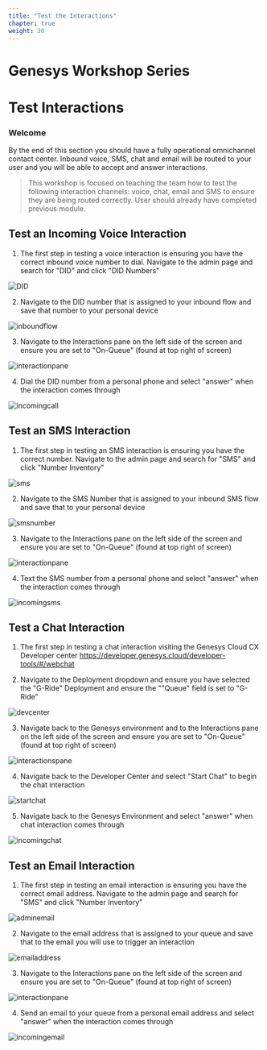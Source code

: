 ```yaml
---
title: "Test the Interactions"
chapter: true
weight: 30
---
```


# Genesys Workshop Series

# Test Interactions

### Welcome

By the end of this section you should have a fully operational omnichannel contact center. Inbound voice, SMS, chat and email will be routed to your user and you will be able to accept and answer interactions. 

> This workshop is focused on teaching the team how to test the following interaction channels: voice, chat, email and SMS to ensure they are being routed correctly. User should already have completed previous module.

## Test an Incoming Voice Interaction
1. The first step in testing a voice interaction is ensuring you have the correct inbound voice number to dial. Navigate to the admin page and search for "DID" and click "DID Numbers"

![DID](images/DID.jpg)

2. Navigate to the DID number that is assigned to your inbound flow and save that number to your personal device

![inboundflow](images/inboundflow.jpg)



3. Navigate to the Interactions pane on the left side of the screen and ensure you are set to "On-Queue" (found at top right of screen)

![interactionpane](images/interactionpane.jpg)

4. Dial the DID number from a personal phone and select "answer" when the interaction comes through

![incomingcall](images/incomingcall.jpg)



## Test an SMS Interaction

  1. The first step in testing an SMS interaction is ensuring you have the correct number. Navigate to the admin page and search for "SMS" and click "Number Inventory"

  ![sms](images/sms.jpg)

  2. Navigate to the SMS Number that is assigned to your inbound SMS flow and save that to your personal device

  ![smsnumber](images/smsnumber.jpg)

3. Navigate to the Interactions pane on the left side of the screen and ensure you are set to "On-Queue" (found at top right of screen)

![interactionpane](images/interactionpane.jpg)

4. Text the SMS number from a personal phone and select "answer" when the interaction comes through

![incomingsms](images/incomingsms.jpg)

## Test a Chat Interaction

1. The first step in testing a chat interaction visiting the Genesys Cloud CX Developer center 
https://developer.genesys.cloud/developer-tools/#/webchat

2. Navigate to the Deployment dropdown and ensure you have selected the "G-Ride" Deployment and ensure the ""Queue" field is set to "G-Ride"

![devcenter](images/chatdev.jpg)

3. Navigate back to the Genesys environment and to the Interactions pane on the left side of the screen and ensure you are set to "On-Queue" (found at top right of screen)

![interactionspane](images/interactionpane.jpg)

4. Navigate back to the Developer Center and select "Start Chat" to begin the chat interaction

![startchat](images/startchat.jpg)

5. Navigate back to the Genesys Environment and select "answer" when chat interaction comes through

![incomingchat](images/incomingchat.jpg)

## Test an Email Interaction

1. The first step in testing an email interaction is ensuring you have the correct email address. Navigate to the admin page and search for "SMS" and click "Number Inventory"

![adminemail](images/adminemail.jpg)

2. Navigate to the email address that is assigned to your queue and save that to the email you will use to trigger an interaction

![emailaddress](images/emailaddress.jpg)

3. Navigate to the Interactions pane on the left side of the screen and ensure you are set to "On-Queue" (found at top right of screen)

![interactionpane](images/interactionpane.jpg)

4. Send an email to your queue from a personal email address and select "answer" when the interaction comes through

![incomingemail](images/incomingemail.jpg)